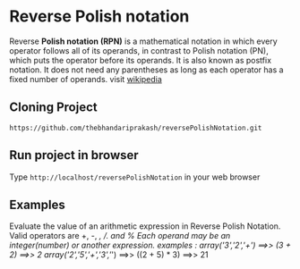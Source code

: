 # Reverse Polish notation

Reverse **Polish notation (RPN)** is a mathematical notation in which every operator follows all of its operands, 
in contrast to Polish notation (PN), which puts the operator before its operands. It is also known as postfix notation. 
It does not need any parentheses as long as each operator has a fixed number of operands.  visit [wikipedia](https://www.wikiwand.com/en/Reverse_Polish_notation)

## Cloning Project

`https://github.com/thebhandariprakash/reversePolishNotation.git`

## Run project in browser
Type `http://localhost/reversePolishNotation` in your web browser

## Examples

Evaluate the value of an arithmetic expression in Reverse Polish Notation.
Valid operators are +, -, *, /. and %
Each operand may be an integer(number) or another expression.
examples :
array('3','2','+') ==>> (3 + 2) ==>> 2
array('2','5','+','3','*') ==>>  ((2 + 5) * 3) ==>> 21
